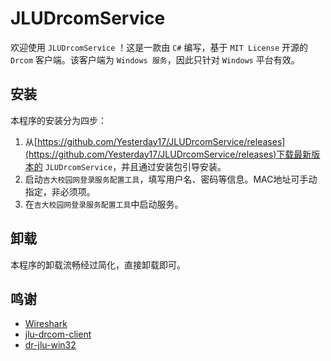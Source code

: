 # JLUDrcomService
欢迎使用 `JLUDrcomService` ！这是一款由 `C#` 编写，基于 `MIT License` 开源的 `Drcom` 客户端。该客户端为 `Windows 服务`，因此只针对 `Windows` 平台有效。

## 安装
本程序的安装分为四步：
1. 从[https://github.com/Yesterday17/JLUDrcomService/releases](https://github.com/Yesterday17/JLUDrcomService/releases)下载最新版本的 `JLUDrcomService`，并且通过安装包引导安装。
2. 启动`吉大校园网登录服务配置工具`，填写用户名、密码等信息。MAC地址可手动指定，非必须项。
3. 在`吉大校园网登录服务配置工具`中启动服务。

## 卸载
本程序的卸载流畅经过简化，直接卸载即可。

## 鸣谢
 - [Wireshark](https://www.wireshark.org/)
 - [jlu-drcom-client](https://github.com/drcoms/jlu-drcom-client)
 - [dr-jlu-win32](https://github.com/code4lala/dr-jlu-win32)